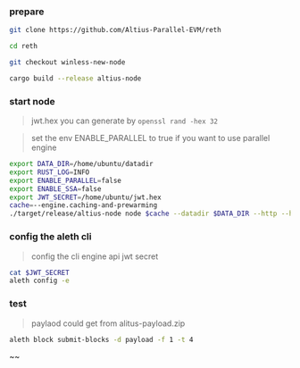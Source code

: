 ### prepare

```bash
git clone https://github.com/Altius-Parallel-EVM/reth

cd reth

git checkout winless-new-node

cargo build --release altius-node

```

### start node
>
> jwt.hex you can generate by `openssl rand -hex 32`

> set the env ENABLE_PARALLEL to true if you want to use parallel engine

```bash
export DATA_DIR=/home/ubuntu/datadir
export RUST_LOG=INFO
export ENABLE_PARALLEL=false
export ENABLE_SSA=false
export JWT_SECRET=/home/ubuntu/jwt.hex
cache=--engine.caching-and-prewarming
./target/release/altius-node node $cache --datadir $DATA_DIR --http --http.api all --disable-discovery --trusted-only --authrpc.jwtsecret=$JWT_SECRET --chain altius --engine.persistence-threshold 0 --engine.memory-block-buffer-target 0 --block-interval 5 --prune.senderrecovery.full --prune.transactionlookup.full --prune.receipts.distance=10064 --prune.accounthistory.distance=10064 --prune.storagehistory.distance=10064
```

### config the aleth cli
>
> config the cli engine api jwt secret

```bash
cat $JWT_SECRET
aleth config -e 
```

### test
>
> paylaod could get from alitus-payload.zip

```bash
aleth block submit-blocks -d payload -f 1 -t 4 
```

~~
